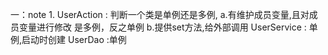 一：note
    1. UserAction : 判断一个类是单例还是多例,
        a.有维护成员变量,且对成员变量进行修改 是多例，反之单例
        b.提供set方法,给外部调用
       UserService : 单例,启动时创建
       UserDao :单例